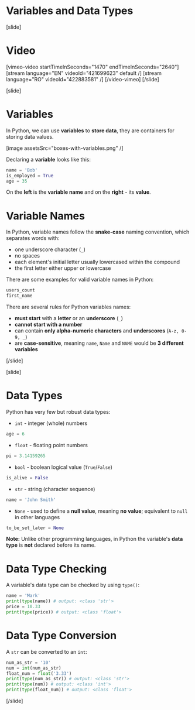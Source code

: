 # Variables and Data Types

[slide]
# Video

[vimeo-video startTimeInSeconds="1470" endTimeInSeconds="2640"]
[stream language="EN" videoId="421699623" default /]
[stream language="RO" videoId="422883581" /]
[/video-vimeo]
[/slide]

[slide]
# Variables
In Python, we can use **variables** to **store data**, they are containers for storing data values.

[image assetsSrc="boxes-with-variables.png" /]

Declaring a **variable** looks like this:
```python
name = 'Bob'
is_employed = True
age = 35
```
On the **left** is the **variable name** and on the **right** - its **value**.

# Variable Names
In Python, variable names follow the **snake-case** naming convention, which separates words with:
 - one underscore character (`_`)
 - no spaces
 - each element's initial letter usually lowercased within the compound
 - the first letter either upper or lowercase

There are some examples for valid variable names in Python:
```python
users_count
first_name
```

There are several rules for Python variables names:
 - **must start** with a **letter** or an **underscore** (`_`)
 - **cannot start with a number**
 - can contain **only alpha-numeric characters** and **underscores** (`A-z, 0-9, _`)
 - are **case-sensitive**, meaning `name`, `Name` and `NAME` would be **3 different variables**

[/slide]

[slide]
# Data Types
Python has very few but robust data types:
 - `int` - integer (whole) numbers
 ```python
 age = 6
 ```
 - `float` - floating point numbers
 ```python
 pi = 3.14159265
 ```
 - `bool` - boolean logical value (`True`/`False`)
 ```python
 is_alive = False
 ```
 - `str` - string (character sequence)
 ```python
 name = 'John Smith'
 ```
 - `None` - used to define a **null value**, meaning **no value**; equivalent to `null` in other languages
 ```python
 to_be_set_later = None
 ```

**Note:** Unlike other programming languages, in Python the variable's **data type** is **not** declared before its name.

# Data Type Checking
A variable's data type can be checked by using `type()`:
```python live
name = 'Mark'
print(type(name)) # output: <class 'str'>
price = 10.33
print(type(price)) # output: <class 'float'>
```

# Data Type Conversion
A `str` can be converted to an `int`:
```python live
num_as_str = '10'
num = int(num_as_str)
float_num = float('3.33')
print(type(num_as_str)) # output: <class 'str'>
print(type(num)) # output: <class 'int'>
print(type(float_num)) # output: <class 'float'>
```

[/slide]